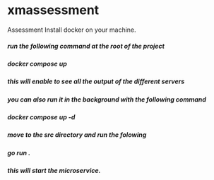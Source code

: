 # xmassessment
Assessment
Install docker on your machine.
##### run the following command at the root of the project 
#####    docker compose up 
##### this will enable to see all the output of the different servers
##### you can also run it in the background with the following command
#####     docker compose up -d
##### move to the src directory and run the folowing
#####  go run .
##### this will start the microservice.
